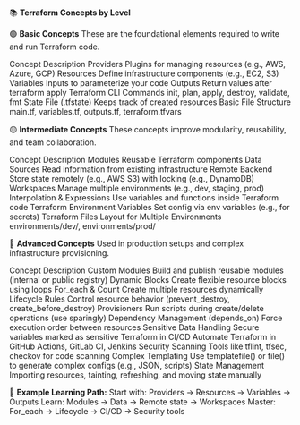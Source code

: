 📚 **Terraform Concepts by Level**

🟢 **Basic Concepts**
These are the foundational elements required to write and run Terraform code.

Concept	    Description
Providers	Plugins for managing resources (e.g., AWS, Azure, GCP)
Resources	Define infrastructure components (e.g., EC2, S3)
Variables	Inputs to parameterize your code
Outputs	Return values after terraform apply
Terraform CLI Commands	init, plan, apply, destroy, validate, fmt
State File (.tfstate)	Keeps track of created resources
Basic File Structure	main.tf, variables.tf, outputs.tf, terraform.tfvars

🟡 **Intermediate Concepts**
These concepts improve modularity, reusability, and team collaboration.

Concept	        Description
Modules	        Reusable Terraform components
Data Sources	Read information from existing infrastructure
Remote Backend	Store state remotely (e.g., AWS S3) with locking (e.g., DynamoDB)
Workspaces	    Manage multiple environments (e.g., dev, staging, prod)
Interpolation & Expressions	Use variables and functions inside Terraform code
Terraform Environment Variables	Set config via env variables (e.g., for secrets)
Terraform Files Layout for Multiple Environments	environments/dev/, environments/prod/

🔴 **Advanced Concepts**
Used in production setups and complex infrastructure provisioning.

Concept	            Description
Custom Modules	    Build and publish reusable modules (internal or public registry)
Dynamic Blocks	    Create flexible resource blocks using loops
For_each & Count	Create multiple resources dynamically
Lifecycle Rules	    Control resource behavior (prevent_destroy, create_before_destroy)
Provisioners	    Run scripts during create/delete operations (use sparingly)
Dependency Management (depends_on)	Force execution order between resources
Sensitive Data Handling	Secure variables marked as sensitive
Terraform in CI/CD	Automate Terraform in GitHub Actions, GitLab CI, Jenkins
Security Scanning	Tools like tflint, tfsec, checkov for code scanning
Complex Templating	Use templatefile() or file() to generate complex configs (e.g., JSON, scripts)
State Management	Importing resources, tainting, refreshing, and moving state manually

📌 **Example Learning Path:**
Start with: Providers → Resources → Variables → Outputs
Learn: Modules → Data → Remote state → Workspaces
Master: For_each → Lifecycle → CI/CD → Security tools

